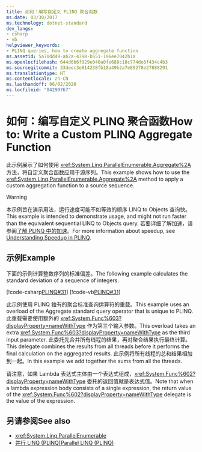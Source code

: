 ```yaml
---
title: 如何：编写自定义 PLINQ 聚合函数
ms.date: 03/30/2017
ms.technology: dotnet-standard
dev_langs:
- csharp
- vb
helpviewer_keywords:
- PLINQ queries, how to create aggregate function
ms.assetid: 5a70dd49-ab2a-4798-b551-196ee7042b1a
ms.openlocfilehash: 644d6b6f929e040a0fe688c18c774de6f434c4b3
ms.sourcegitcommit: 33deec3e814238fb18a49b2a7e89278e27888291
ms.translationtype: HT
ms.contentlocale: zh-CN
ms.lasthandoff: 06/02/2020
ms.locfileid: "84290767"
---
```

# <a name="how-to-write-a-custom-plinq-aggregate-function"></a><span data-ttu-id="8f979-102">如何：编写自定义 PLINQ 聚合函数</span><span class="sxs-lookup"><span data-stu-id="8f979-102">How to: Write a Custom PLINQ Aggregate Function</span></span>
<span data-ttu-id="8f979-103">此示例展示了如何使用 <xref:System.Linq.ParallelEnumerable.Aggregate%2A> 方法，将自定义聚合函数应用于源序列。</span><span class="sxs-lookup"><span data-stu-id="8f979-103">This example shows how to use the <xref:System.Linq.ParallelEnumerable.Aggregate%2A> method to apply a custom aggregation function to a source sequence.</span></span>  
  
> [!WARNING]
> <span data-ttu-id="8f979-104">本示例旨在演示用法，运行速度可能不如等效的顺序 LINQ to Objects 查询快。</span><span class="sxs-lookup"><span data-stu-id="8f979-104">This example is intended to demonstrate usage, and might not run faster than the equivalent sequential LINQ to Objects query.</span></span> <span data-ttu-id="8f979-105">若要详细了解加速，请参阅[了解 PLINQ 中的加速](understanding-speedup-in-plinq.md)。</span><span class="sxs-lookup"><span data-stu-id="8f979-105">For more information about speedup, see [Understanding Speedup in PLINQ](understanding-speedup-in-plinq.md).</span></span>  
  
## <a name="example"></a><span data-ttu-id="8f979-106">示例</span><span class="sxs-lookup"><span data-stu-id="8f979-106">Example</span></span>  
 <span data-ttu-id="8f979-107">下面的示例计算整数序列的标准偏差。</span><span class="sxs-lookup"><span data-stu-id="8f979-107">The following example calculates the standard deviation of a sequence of integers.</span></span>  
  
 [!code-csharp[PLINQ#31](../../../samples/snippets/csharp/VS_Snippets_Misc/plinq/cs/plinqsamples.cs#31)]
 [!code-vb[PLINQ#31](../../../samples/snippets/visualbasic/VS_Snippets_Misc/plinq/vb/plinqsnippets1.vb#31)]  
  
 <span data-ttu-id="8f979-108">此示例使用 PLINQ 独有的聚合标准查询运算符的重载。</span><span class="sxs-lookup"><span data-stu-id="8f979-108">This example uses an overload of the Aggregate standard query operator that is unique to PLINQ.</span></span> <span data-ttu-id="8f979-109">此重载需要使用额外的 <xref:System.Func%603?displayProperty=nameWithType> 作为第三个输入参数。</span><span class="sxs-lookup"><span data-stu-id="8f979-109">This overload takes an extra <xref:System.Func%603?displayProperty=nameWithType> as the third input parameter.</span></span> <span data-ttu-id="8f979-110">此委托先合并所有线程的结果，再对聚合结果执行最终计算。</span><span class="sxs-lookup"><span data-stu-id="8f979-110">This delegate combines the results from all threads before it performs the final calculation on the aggregated results.</span></span> <span data-ttu-id="8f979-111">此示例将所有线程的总和结果相加到一起。</span><span class="sxs-lookup"><span data-stu-id="8f979-111">In this example we add together the sums from all the threads.</span></span>  
  
 <span data-ttu-id="8f979-112">请注意，如果 Lambda 表达式主体由一个表达式组成，<xref:System.Func%602?displayProperty=nameWithType> 委托的返回值就是表达式值。</span><span class="sxs-lookup"><span data-stu-id="8f979-112">Note that when a lambda expression body consists of a single expression, the return value of the <xref:System.Func%602?displayProperty=nameWithType> delegate is the value of the expression.</span></span>  
  
## <a name="see-also"></a><span data-ttu-id="8f979-113">另请参阅</span><span class="sxs-lookup"><span data-stu-id="8f979-113">See also</span></span>

- <xref:System.Linq.ParallelEnumerable>
- [<span data-ttu-id="8f979-114">并行 LINQ (PLINQ)</span><span class="sxs-lookup"><span data-stu-id="8f979-114">Parallel LINQ (PLINQ)</span></span>](introduction-to-plinq.md)
